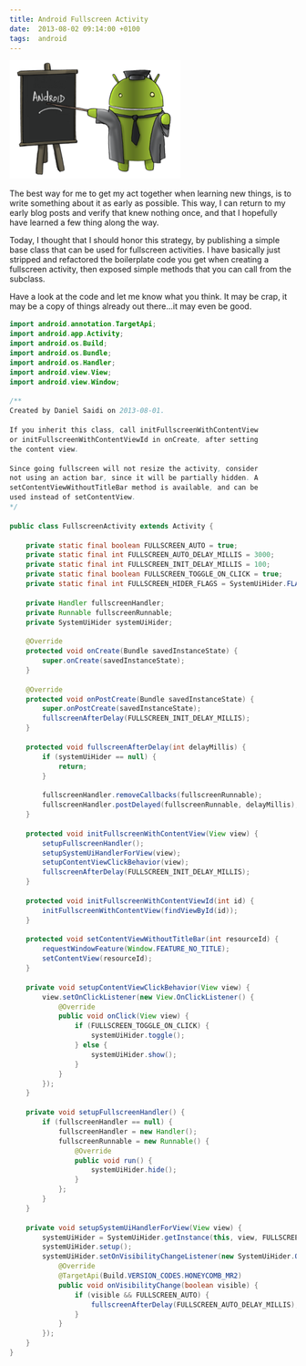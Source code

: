 ```yaml
---
title: Android Fullscreen Activity
date:  2013-08-02 09:14:00 +0100
tags:  android
---
```


![Counter](/assets/blog/2013/2013-08-05-android.png)

The best way for me to get my act together when learning new things, is to write
something about it as early as possible. This way, I can return to my early blog
posts and verify that knew nothing once, and that I hopefully have learned a few
thing along the way.

Today, I thought that I should honor this strategy, by publishing a simple base
class that can be used for fullscreen activities. I have basically just stripped
and refactored the boilerplate code you get when creating a fullscreen activity,
then exposed simple methods that you can call from the subclass.

Have a look at the code and let me know what you think. It may be crap, it may be
a copy of things already out there...it may even be good.

```java
import android.annotation.TargetApi;
import android.app.Activity;
import android.os.Build;
import android.os.Bundle;
import android.os.Handler;
import android.view.View;
import android.view.Window;

/**
Created by Daniel Saidi on 2013-08-01.

If you inherit this class, call initFullscreenWithContentView
or initFullscreenWithContentViewId in onCreate, after setting
the content view.

Since going fullscreen will not resize the activity, consider
not using an action bar, since it will be partially hidden. A
setContentViewWithoutTitleBar method is available, and can be
used instead of setContentView.
*/

public class FullscreenActivity extends Activity {

    private static final boolean FULLSCREEN_AUTO = true;
    private static final int FULLSCREEN_AUTO_DELAY_MILLIS = 3000;
    private static final int FULLSCREEN_INIT_DELAY_MILLIS = 100;
    private static final boolean FULLSCREEN_TOGGLE_ON_CLICK = true;
    private static final int FULLSCREEN_HIDER_FLAGS = SystemUiHider.FLAG_HIDE_NAVIGATION;

    private Handler fullscreenHandler;
    private Runnable fullscreenRunnable;
    private SystemUiHider systemUiHider;

    @Override
    protected void onCreate(Bundle savedInstanceState) {
        super.onCreate(savedInstanceState);
    }

    @Override
    protected void onPostCreate(Bundle savedInstanceState) {
        super.onPostCreate(savedInstanceState);
        fullscreenAfterDelay(FULLSCREEN_INIT_DELAY_MILLIS);
    }

    protected void fullscreenAfterDelay(int delayMillis) {
        if (systemUiHider == null) {
            return;
        }

        fullscreenHandler.removeCallbacks(fullscreenRunnable);
        fullscreenHandler.postDelayed(fullscreenRunnable, delayMillis);
    }

    protected void initFullscreenWithContentView(View view) {
        setupFullscreenHandler();
        setupSystemUiHandlerForView(view);
        setupContentViewClickBehavior(view);
        fullscreenAfterDelay(FULLSCREEN_INIT_DELAY_MILLIS);
    }

    protected void initFullscreenWithContentViewId(int id) {
        initFullscreenWithContentView(findViewById(id));
    }

    protected void setContentViewWithoutTitleBar(int resourceId) {
        requestWindowFeature(Window.FEATURE_NO_TITLE);
        setContentView(resourceId);
    }

    private void setupContentViewClickBehavior(View view) {
        view.setOnClickListener(new View.OnClickListener() {
            @Override
            public void onClick(View view) {
                if (FULLSCREEN_TOGGLE_ON_CLICK) {
                    systemUiHider.toggle();
                } else {
                    systemUiHider.show();
                }
            }
        });
    }

    private void setupFullscreenHandler() {
        if (fullscreenHandler == null) {
            fullscreenHandler = new Handler();
            fullscreenRunnable = new Runnable() {
                @Override
                public void run() {
                    systemUiHider.hide();
                }
            };
        }
    }

    private void setupSystemUiHandlerForView(View view) {
        systemUiHider = SystemUiHider.getInstance(this, view, FULLSCREEN_HIDER_FLAGS);
        systemUiHider.setup();
        systemUiHider.setOnVisibilityChangeListener(new SystemUiHider.OnVisibilityChangeListener() {
            @Override
            @TargetApi(Build.VERSION_CODES.HONEYCOMB_MR2)
            public void onVisibilityChange(boolean visible) {
                if (visible && FULLSCREEN_AUTO) {
                    fullscreenAfterDelay(FULLSCREEN_AUTO_DELAY_MILLIS);
                }
            }
        });
    }
}
```